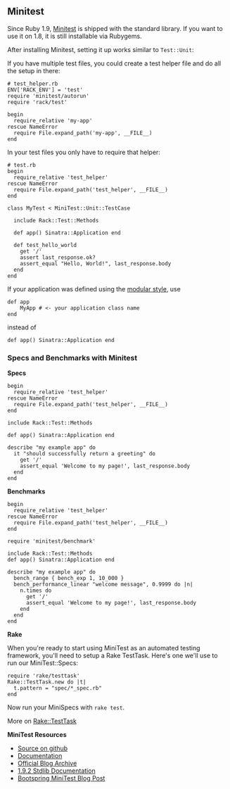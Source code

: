 Minitest
--------

Since Ruby 1.9, [Minitest](http://rubydoc.info/gems/minitest/2.0.1/frames) is
shipped with the standard library. If you want to use it on 1.8, it is still
installable via Rubygems.

After installing Minitest, setting it up works similar to `Test::Unit`:

If you have multiple test files, you could create a test helper file and do
all the setup in there:

    # test_helper.rb
    ENV['RACK_ENV'] = 'test'
    require 'minitest/autorun'
    require 'rack/test'
    
    begin
      require_relative 'my-app'
    rescue NameError 
      require File.expand_path('my-app', __FILE__)
    end
  
In your test files you only have to require that helper:

    # test.rb
    begin 
      require_relative 'test_helper'
    rescue NameError
      require File.expand_path('test_helper', __FILE__)
    end

    class MyTest < MiniTest::Unit::TestCase
      
      include Rack::Test::Methods

      def app() Sinatra::Application end
    
      def test_hello_world
        get '/'
        assert last_response.ok?
        assert_equal "Hello, World!", last_response.body
      end
    end

If your application was defined using the [modular style](http://www.sinatrarb.com/intro.html#Sinatra::Base%20-%20Middleware,%20Libraries,%20and%20Modular%20Apps), use

    def app
        MyApp # <- your application class name
    end
    
instead of 

    def app() Sinatra::Application end

### Specs and Benchmarks with Minitest

**Specs**

    begin 
      require_relative 'test_helper'
    rescue NameError
      require File.expand_path('test_helper', __FILE__)
    end

    include Rack::Test::Methods

    def app() Sinatra::Application end

    describe "my example app" do
      it "should successfully return a greeting" do
        get '/' 
        assert_equal 'Welcome to my page!', last_response.body 
      end
    end

**Benchmarks**

    begin 
      require_relative 'test_helper'
    rescue NameError
      require File.expand_path('test_helper', __FILE__)
    end
    
    require 'minitest/benchmark'

    include Rack::Test::Methods
    def app() Sinatra::Application end

    describe "my example app" do
      bench_range { bench_exp 1, 10_000 } 
      bench_performance_linear "welcome message", 0.9999 do |n|
        n.times do
          get '/'
          assert_equal 'Welcome to my page!', last_response.body 
        end 
      end
    end

**Rake**

When you're ready to start using MiniTest as an automated testing framework,
you'll need to setup a Rake TestTask. Here's one we'll use to run our
MiniTest::Specs:

    require 'rake/testtask'
    Rake::TestTask.new do |t|
      t.pattern = "spec/*_spec.rb" 
    end 

Now run your MiniSpecs with `rake test`.

More on [Rake::TestTask](http://rake.rubyforge.org/classes/Rake/TestTask.html)


**MiniTest Resources**

*   [Source on github](https://github.com/seattlerb/minitest)
*   [Documentation](http://rdoc.info/gems/minitest/2.0.2/frames)
*   [Official Blog Archive](http://blog.zenspider.com/minitest/) 
*   [1.9.2 Stdlib Documentation](http://rdoc.info/stdlib/minitest/1.9.2/frames)
*   [Bootspring MiniTest Blog Post](http://www.bootspring.com/2010/09/22/minitest-rubys-test-framework/)


